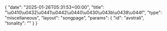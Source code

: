 {
    "date": "2025-01-26T05:31:53+00:00",
    "title": "\u0410\u0432\u0441\u0442\u0440\u0430\u043b\u0438\u044f",
    "type": "miscellaneous",
    "layout": "songpage",
    "params": {
        "id": "avstrali",
        "tonality": ""
    }
}